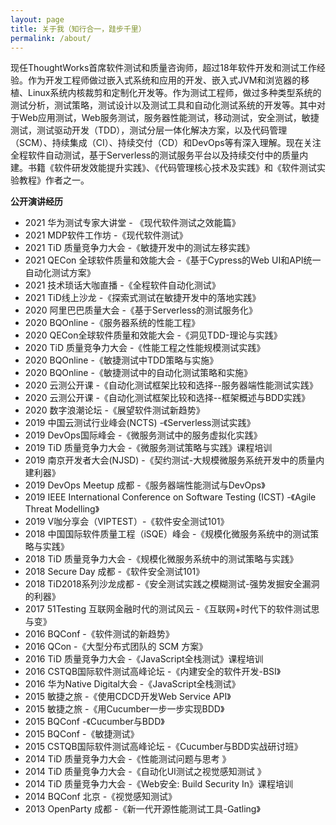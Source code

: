 ```yaml
---
layout: page
title: 关于我（知行合一，跬步千里）
permalink: /about/
---
```


现任ThoughtWorks首席软件测试和质量咨询师，超过18年软件开发和测试工作经验。作为开发工程师做过嵌入式系统和应用的开发、嵌入式JVM和浏览器的移植、Linux系统内核裁剪和定制化开发等。作为测试工程师，做过多种类型系统的测试分析，测试策略，测试设计以及测试工具和自动化测试系统的开发等。其中对于Web应用测试，Web服务测试，服务器性能测试，移动测试，安全测试，敏捷测试，测试驱动开发（TDD），测试分层一体化解决方案，以及代码管理（SCM）、持续集成（CI）、持续交付（CD）和DevOps等有深入理解。现在关注全程软件自动测试，基于Serverless的测试服务平台以及持续交付中的质量内建。书籍《软件研发效能提升实践》、《代码管理核心技术及实践》和《软件测试实验教程》作者之一。


**公开演讲经历**
- 2021 华为测试专家大讲堂 - 《现代软件测试之效能篇》
- 2021 MDP软件工作坊 -《现代软件测试》
- 2021 TiD 质量竞争力大会 -《敏捷开发中的测试左移实践》
- 2021 QECon 全球软件质量和效能大会 -《基于Cypress的Web UI和API统一自动化测试方案》
- 2021 技术琐话大咖直播 -《全程软件自动化测试》
- 2021 TiD线上沙龙 -《探索式测试在敏捷开发中的落地实践》
- 2020 阿里巴巴质量大会 -《基于Serverless的测试服务化》
- 2020 BQOnline -《服务器系统的性能工程》
- 2020 QECon全球软件质量和效能大会 -《洞见TDD-理论与实践》
- 2020 TiD 质量竞争力大会 -《性能工程之性能规模测试实践》
- 2020 BQOnline -《敏捷测试中TDD策略与实施》
- 2020 BQOnline -《敏捷测试中的自动化测试策略和实施》
- 2020 云测公开课 -《自动化测试框架比较和选择--服务器端性能测试实践》
- 2020 云测公开课 -《自动化测试框架比较和选择--框架概述与BDD实践》
- 2020 数字浪潮论坛 -《展望软件测试新趋势》
- 2019 中国云测试行业峰会(NCTS) -《Serverless测试实践》
- 2019 DevOps国际峰会 -《微服务测试中的服务虚拟化实践》
- 2019 TiD 质量竞争力大会 -《微服务测试策略与实践》课程培训
- 2019 南京开发者大会(NJSD) -《契约测试-大规模微服务系统开发中的质量内建利器》
- 2019 DevOps Meetup 成都 -《服务器端性能测试与DevOps》
- 2019 IEEE International Conference on Software Testing (ICST) -《Agile Threat Modelling》
- 2019 V咖分享会（VIPTEST）-《软件安全测试101》
- 2018 中国国际软件质量工程（iSQE）峰会 -《规模化微服务系统中的测试策略与实践》
- 2018 TiD 质量竞争力大会 -《规模化微服务系统中的测试策略与实践》
- 2018 Secure Day 成都 -《软件安全测试101》
- 2018 TiD2018系列沙龙成都 -《安全测试实践之模糊测试-强势发掘安全漏洞的利器》
- 2017 51Testing 互联网金融时代的测试风云 -《互联网+时代下的软件测试思与变》
- 2016 BQConf -《软件测试的新趋势》
- 2016 QCon -《大型分布式团队的 SCM 方案》
- 2016 TiD 质量竞争力大会 -《JavaScript全栈测试》课程培训
- 2016 CSTQB国际软件测试高峰论坛 -《内建安全的软件开发-BSI》
- 2016 华为Native Digital大会 -《JavaScript全栈测试》
- 2015 敏捷之旅 -《使用CDCD开发Web Service API》
- 2015 敏捷之旅 -《用Cucumber一步一步实现BDD》
- 2015 BQConf -《Cucumber与BDD》
- 2015 BQConf -《敏捷测试》
- 2015 CSTQB国际软件测试高峰论坛 -《Cucumber与BDD实战研讨班》
- 2014 TiD 质量竞争力大会 -《性能测试问题与思考 》
- 2014 TiD 质量竞争力大会 -《自动化UI测试之视觉感知测试 》
- 2014 TiD 质量竞争力大会 -《Web安全: Build Security In》课程培训
- 2014 BQConf 北京 -《视觉感知测试》
- 2013 OpenParty 成都 -《新一代开源性能测试工具-Gatling》
